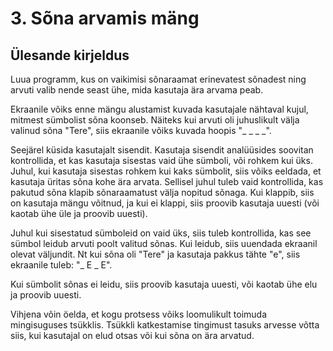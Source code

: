 # 3. Sõna arvamis mäng
## Ülesande kirjeldus

Luua programm, kus on vaikimisi sõnaraamat erinevatest sõnadest ning arvuti valib nende seast ühe, mida kasutaja ära arvama peab.

Ekraanile võiks enne mängu alustamist kuvada kasutajale nähtaval kujul, mitmest sümbolist sõna koonseb.
Näiteks kui arvuti oli juhuslikult välja valinud sõna "Tere", siis ekraanile võiks kuvada hoopis "_ _ _ _".

Seejärel küsida kasutajalt sisendit.
Kasutaja sisendit analüüsides soovitan kontrollida, et kas kasutaja sisestas vaid ühe sümboli, või rohkem kui üks.
Juhul, kui kasutaja sisestas rohkem kui kaks sümbolit, siis võiks eeldada, et kasutaja üritas sõna kohe ära arvata.
Sellisel juhul tuleb vaid kontrollida, kas pakutud sõna klapib sõnaraamatust välja nopitud sõnaga.
Kui klappib, siis on kasutaja mängu võitnud, ja kui ei klappi, siis proovib kasutaja uuesti (või kaotab ühe üle ja proovib uuesti).

Juhul kui sisestatud sümboleid on vaid üks, siis tuleb kontrollida, kas see sümbol leidub arvuti poolt valitud sõnas.
Kui leidub, siis uuendada ekraanil olevat väljundit. Nt kui sõna oli "Tere" ja kasutaja pakkus tähte "e", siis ekraanile tuleb:
"_ E _ E".

Kui sümbolit sõnas ei leidu, siis proovib kasutaja uuesti, või kaotab ühe elu ja proovib uuesti.

Vihjena võin öelda, et kogu protsess võiks loomulikult toimuda mingisuguses tsükklis.
Tsükkli katkestamise tingimust tasuks arvesse võtta siis, kui kasutajal on elud otsas või kui sõna on ära arvatud.
